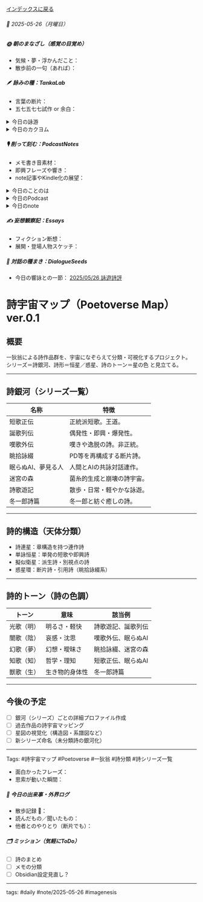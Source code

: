 [インデックスに戻る](../../../DialogueSeeds_2025-26.md)
###### 📅 2025-05-26（月曜日）

##### 🌞 朝のまなざし（感覚の目覚め）
- 気候・夢・浮かんだこと：
- 散歩前の一句（あれば）：

##### 🪶 詠みの種：TankaLab
- 言葉の断片：
- 五七五七七試作 or 余白：

<details>
<summary>今日の詠游</summary>

ロボット｜AI搭載
おもはやスゲーリアルで会えたね
相棒よ　iRobotが私のBuddy

ドーナツ｜喪失
なにしとるどーなつとるのこのくには
ころころこころのまんなかなくして

小銭｜港町
ドルとの縁
線と円との物語
坂を転げる一ドルコイン

くぉ｜もういくつ
くぉりゃまたAIによる参画要求
こりゃまたクォーターなこった

詠游二題　令和7年5月26日
ロボットが小銭をもって
ジャラジャラと
自販機前で器用にいれる

詠游四題　令和7年5月26日
朝ドーナツくぉっかなぁとロボットが
小銭をもってミスドに並ぶ

誕歌｜偶列
偶然の時間おりなす文字の列
浮かぶ文字音つながりしまま

誕歌｜奇列
浮かんではつながりきれる
音と文字
奇遇なるままつづる文字列

</details>
<details>
<summary>今日のカクヨム</summary>


</details>

##### 🎙 削って刻む：PodcastNotes
- メモ書き音素材：
- 即興フレーズや響き：
- note記事やKindle化の展望：

<details>
<summary>今日のことのは</summary>

🍃ことのは｜26 May 2025
本日のアフタートーク［要約と目次］
> このエピソードでは、AI技術の進展とその人間的存在への影響について議論され、特にホモ・サピエンスとホモ・ポエティカスという概念を通じて深い哲学的考察が展開されています。また、北海道札幌の快晴な天候やチャットGPTとの対話が交えられ、言葉や位置づけの重要性について触れられています。（AI summary）
> **目次**
> [音声と文字の配信](https://listen.style/p/radiocampus/n1vwlmab#chapter1)　[00:00](https://listen.style/p/radiocampus/n1vwlmab#chapter1)  
> [AIとの共同創作](https://listen.style/p/radiocampus/n1vwlmab#chapter2)　[03:56](https://listen.style/p/radiocampus/n1vwlmab#chapter2)

▷過去との葉　[ことのは｜26 May 2024](https://listen.style/p/radiocampus/33ytzavl)

🍁ことのは｜5月25日(日)
毎日のblogつぶやき
> 5月25日のブログつぶやきです。
> 今日は1日冷たい雨の降る北海道札幌でした。冬一郎くんは雨なので朝はおしっこ散歩だけ。夕方は結構長く散歩してましたけどね、小雨の中。そんな感じでした。今ぐっすり寝てます。
> 民泊ゲストハウスの方に2泊のお客さん見えて、今朝チェックアウトされていきました。
> それからポッドキャストの方は、しゃべれるだけしゃべる、声と字で書く日記、はじらぢさんでぃ、夕刊ことのは、以上ですね。
> 今日は本当は25日なので、ことのはアフタートーク増刊号を出す日なんですね。アフタートークマガジンと。、、[…続きをblogで読む](https://jimt.hatenablog.com/entry/2025/05/25/235215#%E4%BB%8A%E6%97%A5%E3%81%AE%E3%81%A4%E3%81%B6%E3%82%84%E3%81%8D25-May-2025)

新着Podcasts
[はじらぢさんでぃ #052 -余韻と余白と言葉焚き- HRC season5](https://listen.style/p/radiocampus/9retxaka)｜LISTEN｜[Spotify](https://open.spotify.com/episode/5FXa8HEvXKZYayL9fP7aiP)
[332 声to字de隔日記｜五月の雨と去年のウンチとDialektikとスタエフリンクとコピペとテキストとノイズのない日曜日の話](https://listen.style/p/cafe/kdxotzje)｜LISTEN
[【しゃべれるだけしゃべる】#0181 総集編と五月の雨と次の桟橋と座して待つより前のめりもなき世の話 from Radiotalk](https://listen.style/p/twilight/njjt3tdt)｜LISTEN｜[Radiotalk](https://radiotalk.jp/talk/1313203)
[ことのは｜25 May 2025](https://listen.style/p/radiocampus/mudohlim)｜LISTEN｜[Patreon](https://www.patreon.com/posts/kotonoha-25-may-129810908)
[blog｜25 May 2025](https://listen.style/p/inmymind/uatu586w)｜LISTEN

新着blogs
[AI革命と大学制度の未来](https://jimt.hatenablog.com/entry/2025/05/25/235215)｜[こえと言葉のブログ](https://jimt.hatenablog.com/)
[去年のblog｜25May2024](https://jimt.hatenablog.com/entry/2025/05/25/235215#%E5%8E%BB%E5%B9%B4%E3%81%AEblog25May2024)

</details>
<details>
<summary>今日のPodcast</summary>

[ことのは 増刊号 Vol.23｜25 May 2025](https://listen.style/p/radiocampus/ixtholqd)｜LISTEN｜[Patreon](https://www.patreon.com/posts/kotonoha-zeng-23-129888327)
[【早起きは三文の徳】井の中の蛙大海を｜廾六｜皐月 2025 from Radiotalk**](https://listen.style/p/twilight/5ac6cbmo)**｜**LISTEN｜[Radiotalk](https://radiotalk.jp/talk/1313438)
[ことのは｜26 May 2025](https://listen.style/p/radiocampus/n1vwlmab)｜LISTEN｜[Patreon](https://www.patreon.com/posts/kotonoha-26-may-129886905)
[blog｜26 May 2025](https://listen.style/p/inmymind/qth2puin)｜LISTEN

</details>
<details>
<summary>今日のnote</summary>


</details>

##### ✍️ 妄想観察記：Essays
- フィクション断想：
- 展開・登場人物スケッチ：

##### 🌱 対話の種まき：DialogueSeeds
- 今日の響詠との一節：
[2025/05/26 詠遊詩評](https://scrapbox.io/ichat/2025%2F05%2F26_詠遊詩評)
# 詩宇宙マップ（Poetoverse Map）ver.0.1

## 概要
一狄翁による詩作品群を、宇宙になぞらえて分類・可視化するプロジェクト。  
シリーズ＝詩銀河、詩形＝恒星／惑星、詩のトーン＝星の色 と見立てる。

---

## 詩銀河（シリーズ一覧）

| 名称 | 特徴 |
|------|------|
| 短歌正伝 | 正統派短歌。王道。 |
| 誕歌列伝 | 偶発性・即興・爆発性。 |
| 嘆歌外伝 | 嘆きや逸脱の詩。非正統。 |
| 眺拾詠綴 | PD等を再構成する断片詩。 |
| 眠らぬAI、夢見る人 | 人間とAIの共詠対話連作。 |
| 迷宮の森 | 菌糸的生成と崩壊の詩宇宙。 |
| 詩歌遊記 | 散歩・日常・軽やかな詠遊。 |
| 冬一郎詩篇 | 冬一郎と紡ぐ癒しの詩。 |

---

## 詩的構造（天体分類）

- 詩連星：章構造を持つ連作詩
- 単詠恒星：単発の短歌や即興詩
- 擬似衛星：派生詩・別視点の詩
- 惑星環：断片詩・引用詩（眺拾詠綴系）

---

## 詩的トーン（詩の色調）

| トーン | 意味 | 該当例 |
|--------|------|--------|
| 光歌（明） | 明るさ・軽快 | 詩歌遊記、誕歌列伝 |
| 闇歌（陰） | 哀感・沈思 | 嘆歌外伝、眠らぬAI |
| 幻歌（夢） | 幻想・曖昧さ | 眺拾詠綴、迷宮の森 |
| 知歌（知） | 哲学・理知 | 短歌正伝、眠らぬAI |
| 獣歌（生） | 生き物的身体性 | 冬一郎詩篇 |

---

## 今後の予定

- [ ] 銀河（シリーズ）ごとの詳細プロファイル作成
- [ ] 過去作品の詩宇宙マッピング
- [ ] 星図の視覚化（構造図・系譜図など）
- [ ] 新シリーズ命名（未分類詩の銀河化）

---

Tags: #詩宇宙マップ #Poetoverse #一狄翁 #詩分類 #詩シリーズ一覧

- 面白かったフレーズ：
- 思索が動いた瞬間：

##### 📌 今日の出来事・外界ログ
- 散歩記録 🐾：
- 読んだもの／聞いたもの：
- 他者とのやりとり（断片でも）：

##### 🗂 ミッション（気軽にToDo）
- [ ] 詩のまとめ
- [ ] メモの分類
- [ ] Obsidian設定見直し？

---
tags: #daily #note/2025-05-26 #imagenesis